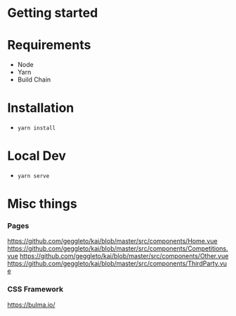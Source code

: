 # Getting started

# Requirements
- Node
- Yarn
- Build Chain

# Installation
- `yarn install`

# Local Dev
- `yarn serve`


# Misc things


### Pages
https://github.com/geggleto/kai/blob/master/src/components/Home.vue
https://github.com/geggleto/kai/blob/master/src/components/Competitions.vue
https://github.com/geggleto/kai/blob/master/src/components/Other.vue
https://github.com/geggleto/kai/blob/master/src/components/ThirdParty.vue


###  CSS Framework

https://bulma.io/